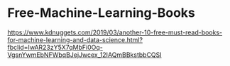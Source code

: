 # Free-Machine-Learning-Books
https://www.kdnuggets.com/2019/03/another-10-free-must-read-books-for-machine-learning-and-data-science.html?fbclid=IwAR23zY5X7qMbFi0Oq-VgsnYwmEbNFWbqBJejJwcex_12IAQmBBkstbbCQSI
